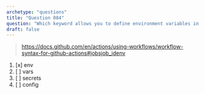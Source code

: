 ```yaml
---
archetype: "questions"
title: "Question 084"
question: "Which keyword allows you to define environment variables in a GitHub Actions workflow?"
draft: false
---
```



> https://docs.github.com/en/actions/using-workflows/workflow-syntax-for-github-actions#jobsjob_idenv
1. [x] env
1. [ ] vars
1. [ ] secrets
1. [ ] config
